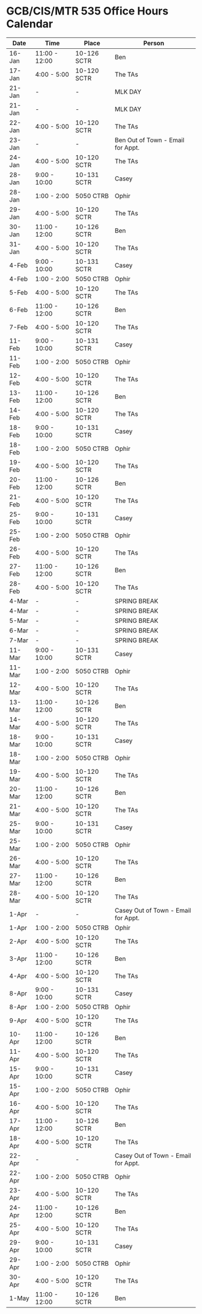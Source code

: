 # GCB/CIS/MTR 535 Office Hours Calendar

| Date   | Time          | Place       | Person                              |
|--------|---------------|-------------|-------------------------------------|
| 16-Jan | 11:00 - 12:00 | 10-126 SCTR | Ben                                 |
| 17-Jan | 4:00 - 5:00   | 10-120 SCTR | The TAs                             |
| 21-Jan | -             | -           | MLK DAY                             |
| 21-Jan | -             | -           | MLK DAY                             |
| 22-Jan | 4:00 - 5:00   | 10-120 SCTR | The TAs                             |
| 23-Jan | -             | -           | Ben Out of Town - Email for Appt.   |
| 24-Jan | 4:00 - 5:00   | 10-120 SCTR | The TAs                             |
| 28-Jan | 9:00 - 10:00  | 10-131 SCTR | Casey                               |
| 28-Jan | 1:00 - 2:00   | 5050 CTRB   | Ophir                               |
| 29-Jan | 4:00 - 5:00   | 10-120 SCTR | The TAs                             |
| 30-Jan | 11:00 - 12:00 | 10-126 SCTR | Ben                                 |
| 31-Jan | 4:00 - 5:00   | 10-120 SCTR | The TAs                             |
| 4-Feb  | 9:00 - 10:00  | 10-131 SCTR | Casey                               |
| 4-Feb  | 1:00 - 2:00   | 5050 CTRB   | Ophir                               |
| 5-Feb  | 4:00 - 5:00   | 10-120 SCTR | The TAs                             |
| 6-Feb  | 11:00 - 12:00 | 10-126 SCTR | Ben                                 |
| 7-Feb  | 4:00 - 5:00   | 10-120 SCTR | The TAs                             |
| 11-Feb | 9:00 - 10:00  | 10-131 SCTR | Casey                               |
| 11-Feb | 1:00 - 2:00   | 5050 CTRB   | Ophir                               |
| 12-Feb | 4:00 - 5:00   | 10-120 SCTR | The TAs                             |
| 13-Feb | 11:00 - 12:00 | 10-126 SCTR | Ben                                 |
| 14-Feb | 4:00 - 5:00   | 10-120 SCTR | The TAs                             |
| 18-Feb | 9:00 - 10:00  | 10-131 SCTR | Casey                               |
| 18-Feb | 1:00 - 2:00   | 5050 CTRB   | Ophir                               |
| 19-Feb | 4:00 - 5:00   | 10-120 SCTR | The TAs                             |
| 20-Feb | 11:00 - 12:00 | 10-126 SCTR | Ben                                 |
| 21-Feb | 4:00 - 5:00   | 10-120 SCTR | The TAs                             |
| 25-Feb | 9:00 - 10:00  | 10-131 SCTR | Casey                               |
| 25-Feb | 1:00 - 2:00   | 5050 CTRB   | Ophir                               |
| 26-Feb | 4:00 - 5:00   | 10-120 SCTR | The TAs                             |
| 27-Feb | 11:00 - 12:00 | 10-126 SCTR | Ben                                 |
| 28-Feb | 4:00 - 5:00   | 10-120 SCTR | The TAs                             |
| 4-Mar  | -             | -           | SPRING BREAK                        |
| 4-Mar  | -             | -           | SPRING BREAK                        |
| 5-Mar  | -             | -           | SPRING BREAK                        |
| 6-Mar  | -             | -           | SPRING BREAK                        |
| 7-Mar  | -             | -           | SPRING BREAK                        |
| 11-Mar | 9:00 - 10:00  | 10-131 SCTR | Casey                               |
| 11-Mar | 1:00 - 2:00   | 5050 CTRB   | Ophir                               |
| 12-Mar | 4:00 - 5:00   | 10-120 SCTR | The TAs                             |
| 13-Mar | 11:00 - 12:00 | 10-126 SCTR | Ben                                 |
| 14-Mar | 4:00 - 5:00   | 10-120 SCTR | The TAs                             |
| 18-Mar | 9:00 - 10:00  | 10-131 SCTR | Casey                               |
| 18-Mar | 1:00 - 2:00   | 5050 CTRB   | Ophir                               |
| 19-Mar | 4:00 - 5:00   | 10-120 SCTR | The TAs                             |
| 20-Mar | 11:00 - 12:00 | 10-126 SCTR | Ben                                 |
| 21-Mar | 4:00 - 5:00   | 10-120 SCTR | The TAs                             |
| 25-Mar | 9:00 - 10:00  | 10-131 SCTR | Casey                               |
| 25-Mar | 1:00 - 2:00   | 5050 CTRB   | Ophir                               |
| 26-Mar | 4:00 - 5:00   | 10-120 SCTR | The TAs                             |
| 27-Mar | 11:00 - 12:00 | 10-126 SCTR | Ben                                 |
| 28-Mar | 4:00 - 5:00   | 10-120 SCTR | The TAs                             |
| 1-Apr  | -             | -           | Casey Out of Town - Email for Appt. |
| 1-Apr  | 1:00 - 2:00   | 5050 CTRB   | Ophir                               |
| 2-Apr  | 4:00 - 5:00   | 10-120 SCTR | The TAs                             |
| 3-Apr  | 11:00 - 12:00 | 10-126 SCTR | Ben                                 |
| 4-Apr  | 4:00 - 5:00   | 10-120 SCTR | The TAs                             |
| 8-Apr  | 9:00 - 10:00  | 10-131 SCTR | Casey                               |
| 8-Apr  | 1:00 - 2:00   | 5050 CTRB   | Ophir                               |
| 9-Apr  | 4:00 - 5:00   | 10-120 SCTR | The TAs                             |
| 10-Apr | 11:00 - 12:00 | 10-126 SCTR | Ben                                 |
| 11-Apr | 4:00 - 5:00   | 10-120 SCTR | The TAs                             |
| 15-Apr | 9:00 - 10:00  | 10-131 SCTR | Casey                               |
| 15-Apr | 1:00 - 2:00   | 5050 CTRB   | Ophir                               |
| 16-Apr | 4:00 - 5:00   | 10-120 SCTR | The TAs                             |
| 17-Apr | 11:00 - 12:00 | 10-126 SCTR | Ben                                 |
| 18-Apr | 4:00 - 5:00   | 10-120 SCTR | The TAs                             |
| 22-Apr | -             | -           | Casey Out of Town - Email for Appt. |
| 22-Apr | 1:00 - 2:00   | 5050 CTRB   | Ophir                               |
| 23-Apr | 4:00 - 5:00   | 10-120 SCTR | The TAs                             |
| 24-Apr | 11:00 - 12:00 | 10-126 SCTR | Ben                                 |
| 25-Apr | 4:00 - 5:00   | 10-120 SCTR | The TAs                             |
| 29-Apr | 9:00 - 10:00  | 10-131 SCTR | Casey                               |
| 29-Apr | 1:00 - 2:00   | 5050 CTRB   | Ophir                               |
| 30-Apr | 4:00 - 5:00   | 10-120 SCTR | The TAs                             |
| 1-May  | 11:00 - 12:00 | 10-126 SCTR | Ben                                 |
